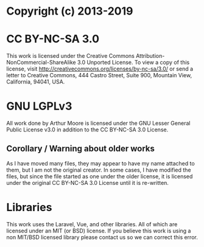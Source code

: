 # Copyright (c) 2013-2019

# CC BY-NC-SA 3.0
This work is licensed under the Creative Commons Attribution-NonCommercial-ShareAlike 3.0 Unported License.
To view a copy of this license, visit http://creativecommons.org/licenses/by-nc-sa/3.0/ or send a letter to
Creative Commons, 444 Castro Street, Suite 900, Mountain View, California, 94041, USA.

# GNU LGPLv3
All work done by Arthur Moore is licensed under the GNU Lesser General Public License v3.0 in addition to the CC BY-NC-SA 3.0 License.

## Corollary / Warning about older works
As I have moved many files, they may appear to have my name attached to them, but I am not the original creator.  In some cases, I have modified the files, but since the file started as one under the older license, it is licensed under the original CC BY-NC-SA 3.0 License until it is re-written.

# Libraries
This work uses the Laravel, Vue, and other libraries.  All of which are licensed under an MIT (or BSD) license. If you believe this work is using a non MIT/BSD licensed library please contact us so we can correct this error.